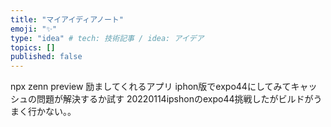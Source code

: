 ```yaml
---
title: "マイアイディアノート"
emoji: "✨"
type: "idea" # tech: 技術記事 / idea: アイデア
topics: []
published: false
---
```

npx zenn preview
励ましてくれるアプリ
iphon版でexpo44にしてみてキャッシュの問題が解決するか試す
20220114ipshonのexpo44挑戦したがビルドがうまく行かない。。